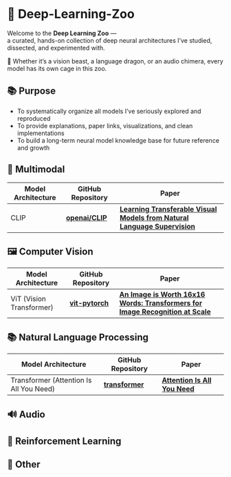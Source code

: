 # 🧠 Deep-Learning-Zoo

Welcome to the **Deep Learning Zoo** —  
a curated, hands-on collection of deep neural architectures I’ve studied, dissected, and experimented with.

🦁 Whether it’s a vision beast, a language dragon, or an audio chimera, every model has its own cage in this zoo.

## 📚 Purpose

- To systematically organize all models I’ve seriously explored and reproduced  
- To provide explanations, paper links, visualizations, and clean implementations  
- To build a long-term neural model knowledge base for future reference and growth  

## 🦎 Multimodal 

| Model Architecture | GitHub Repository                                 | Paper                                                        |
| ------------------ | ------------------------------------------------- | ------------------------------------------------------------ |
| CLIP               | **[openai/CLIP](https://github.com/openai/CLIP)** | **[Learning Transferable Visual Models from Natural Language Supervision](https://arxiv.org/abs/2103.00020)** |

## 🖼️ Computer Vision

| Model Architecture | GitHub Repository | Paper |
| ------------------ | ----------------- | ----- |
| ViT (Vision Transformer) | **[vit-pytorch](https://github.com/lucidrains/vit-pytorch)** | **[An Image is Worth 16x16 Words: Transformers for Image Recognition at Scale](https://arxiv.org/abs/2010.11929)** |

## 📚 Natural Language Processing

| Model Architecture                      | GitHub Repository                                            | Paper                                                        |
| --------------------------------------- | ------------------------------------------------------------ | ------------------------------------------------------------ |
| Transformer (Attention Is All You Need) | **[transformer](https://github.com/hyunwoongko/transformer)** | **[Attention Is All You Need](https://arxiv.org/abs/1706.03762)** |

## 🔊 Audio

## 🧠 Reinforcement Learning 

## 🧪 Other